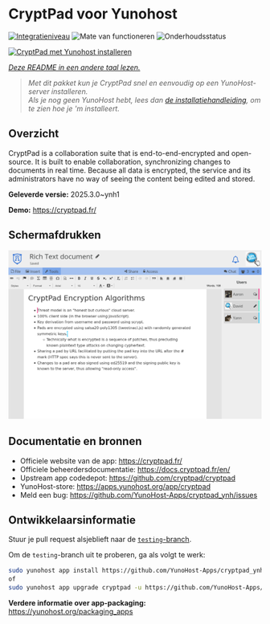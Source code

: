 <!--
NB: Deze README is automatisch gegenereerd door <https://github.com/YunoHost/apps/tree/master/tools/readme_generator>
Hij mag NIET handmatig aangepast worden.
-->

# CryptPad voor Yunohost

[![Integratieniveau](https://apps.yunohost.org/badge/integration/cryptpad)](https://ci-apps.yunohost.org/ci/apps/cryptpad/)
![Mate van functioneren](https://apps.yunohost.org/badge/state/cryptpad)
![Onderhoudsstatus](https://apps.yunohost.org/badge/maintained/cryptpad)

[![CryptPad met Yunohost installeren](https://install-app.yunohost.org/install-with-yunohost.svg)](https://install-app.yunohost.org/?app=cryptpad)

*[Deze README in een andere taal lezen.](./ALL_README.md)*

> *Met dit pakket kun je CryptPad snel en eenvoudig op een YunoHost-server installeren.*  
> *Als je nog geen YunoHost hebt, lees dan [de installatiehandleiding](https://yunohost.org/install), om te zien hoe je 'm installeert.*

## Overzicht

CryptPad is a collaboration suite that is end-to-end-encrypted and open-source. It is built to enable collaboration, synchronizing changes to documents in real time. Because all data is encrypted, the service and its administrators have no way of seeing the content being edited and stored.

**Geleverde versie:** 2025.3.0~ynh1

**Demo:** <https://cryptpad.fr/>

## Schermafdrukken

![Schermafdrukken van CryptPad](./doc/screenshots/screenshot.png)

## Documentatie en bronnen

- Officiele website van de app: <https://cryptpad.fr/>
- Officiele beheerdersdocumentatie: <https://docs.cryptpad.fr/en/>
- Upstream app codedepot: <https://github.com/cryptpad/cryptpad>
- YunoHost-store: <https://apps.yunohost.org/app/cryptpad>
- Meld een bug: <https://github.com/YunoHost-Apps/cryptpad_ynh/issues>

## Ontwikkelaarsinformatie

Stuur je pull request alsjeblieft naar de [`testing`-branch](https://github.com/YunoHost-Apps/cryptpad_ynh/tree/testing).

Om de `testing`-branch uit te proberen, ga als volgt te werk:

```bash
sudo yunohost app install https://github.com/YunoHost-Apps/cryptpad_ynh/tree/testing --debug
of
sudo yunohost app upgrade cryptpad -u https://github.com/YunoHost-Apps/cryptpad_ynh/tree/testing --debug
```

**Verdere informatie over app-packaging:** <https://yunohost.org/packaging_apps>
